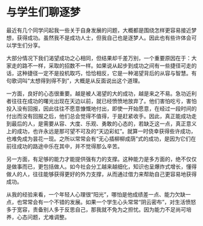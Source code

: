 # 与学生们聊逐梦

最近有几个同学问起我一些关于自身发展的问题，大概都是围绕怎样更容易接近梦想，获得成功。虽然我不是成功人士，但我自己也是逐梦人。因此也有些许体会可以学生们分享。

大部分情况下我们渴望成功之心相同，但结果却千差万别，一个重要原因在于：大家走的路不一样，采取的招数不一样。如果说从起步到成功之间有一些捷径可走的话，这种捷径一定不是投机取巧，恰恰相反，它是一种渴望背后的从容与智慧。有句歌词叫“太想得到得不到”，大概是从反面说出这个道理。
 
一方面，良好的心态很重要。越是被人渴望的大的成功，越是来之不易。急功近利者往往在成功的曙光出现在天边以前，就已经愤愤地放弃了。他们害怕吃亏，害怕投入没有回报，因此往往不愿意慷慨地付出，即使一开始愿意，在经过一段时间的付出而没有回报之后，他们总会觉得不值得，于是赶紧收手。因此，真正能成功走到最后的人，是需要从容、大度、乐观、勇敢的心态的，若缺乏这一点，真正意义上的成功，也许永远是那可望不可及的“天边彩虹”。就算一时侥幸获得些许成功，也难免成为昙花一现。之所以常常会有“无心插柳柳成荫”式的成功，是因为它们在前往成功的路途中乐在其中，并不觉得那么辛苦。
 
另一方面，有足够的能力才能提供强有力的支撑。这种能力是多方面的，绝不仅仅是做事而已，更包括做人。如今社会分工越来越细化，知识也呈爆炸式增长，懂得做人的人，往往能够获得更好的外力支撑，从而通过借力来帮助自己更容易地获得成功。
 
从我的经验来看，一个年轻人心理很“阳光”，哪怕是他成绩差一点、能力欠缺一点，也常常会有一个不错的发展。如果一个学生心头常常“阴云密布”，对生活愤怒多于宽容，责备别人多于反思自己，那我就不免为之担忧。因为能力不足尚可培养，心态问题，尤难调整。

